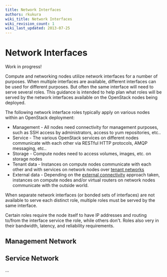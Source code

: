 ```yaml
---
title: Network Interfaces
authors: rkukura
wiki_title: Network Interfaces
wiki_revision_count: 1
wiki_last_updated: 2013-07-25
---
```


# Network Interfaces

Work in progress!

Compute and networking nodes utilize network interfaces for a number of purposes. When multiple interfaces are available, different interfaces can be used for different purposes. But often the same interface will need to serve several roles. This guidance is intended to help plan what roles will be served by the network interfaces available on the OpenStack nodes being deployed.

The following network interface roles typically apply on various nodes within an OpenStack deployment:

*   Management - All nodes need connectivity for management purposes, such as SSH access by administrators, access to yum repositories, etc..
*   Service - The various OpenStack services on different nodes communicate with each other via RESTful HTTP protocols, AMQP messaging, etc..
*   Storage - Compute nodes need to access volumes, images, etc. on storage nodes
*   Tenant data - Instances on compute nodes communicate with each other and with services on network nodes over [tenant networks](Tenant_Networks)
*   External data - Depending on the [external connectivity](External_Connectivity) approach taken, instances on compute nodes and/or virtual routers on network nodes communicate with the outside world.

When separate network interfaces (or bonded sets of interfaces) are not available to serve each distinct role, multiple roles must be served by the same interface.

Certain roles require the node itself to have IP addresses and routing to/from the interface service the role, while others don't. Roles also very in their bandwidth, latency, and reliability requirements.

## Management Network

## Service Network

...
